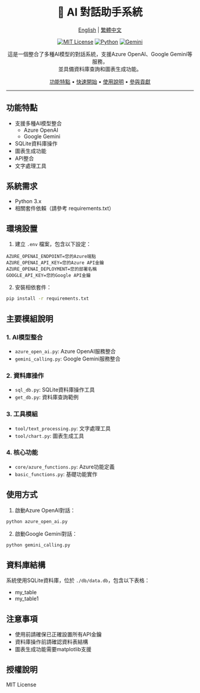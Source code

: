 <div align="center">

# 🤖 AI 對話助手系統

[English](README.md) | [繁體中文](README.zh-TW.md)

[![MIT License](https://img.shields.io/badge/License-MIT-green.svg)](https://choosealicense.com/licenses/mit/)
[![Python](https://img.shields.io/badge/Python-3.7%2B-blue)](https://www.python.org/)
[![Gemini](https://img.shields.io/badge/AI-Gemini-orange)](https://deepmind.google/technologies/gemini/)

這是一個整合了多種AI模型的對話系統，支援Azure OpenAI、Google Gemini等服務，  
並具備資料庫查詢和圖表生成功能。

[功能特點](#功能特點) •
[快速開始](#環境設置) •
[使用說明](#主要模組說明) •
[參與貢獻](#參與貢獻)

</div>

---

## 功能特點

- 支援多種AI模型整合
  - Azure OpenAI
  - Google Gemini
- SQLite資料庫操作
- 圖表生成功能
- API整合
- 文字處理工具

## 系統需求

- Python 3.x
- 相關套件依賴（請參考 requirements.txt）

## 環境設置

1. 建立 `.env` 檔案，包含以下設定：

```
AZURE_OPENAI_ENDPOINT=您的Azure端點
AZURE_OPENAI_API_KEY=您的Azure API金鑰
AZURE_OPENAI_DEPLOYMENT=您的部署名稱
GOOGLE_API_KEY=您的Google API金鑰
```

2. 安裝相依套件：

```bash
pip install -r requirements.txt
```

## 主要模組說明

### 1. AI模型整合
- `azure_open_ai.py`: Azure OpenAI服務整合
- `gemini_calling.py`: Google Gemini服務整合

### 2. 資料庫操作
- `sql_db.py`: SQLite資料庫操作工具
- `get_db.py`: 資料庫查詢範例

### 3. 工具模組
- `tool/text_processing.py`: 文字處理工具
- `tool/chart.py`: 圖表生成工具

### 4. 核心功能
- `core/azure_functions.py`: Azure功能定義
- `basic_functions.py`: 基礎功能實作

## 使用方式

1. 啟動Azure OpenAI對話：

```bash
python azure_open_ai.py
```

2. 啟動Google Gemini對話：

```bash
python gemini_calling.py
```


## 資料庫結構

系統使用SQLite資料庫，位於 `./db/data.db`，包含以下表格：
- my_table
- my_table1

## 注意事項

- 使用前請確保已正確設置所有API金鑰
- 資料庫操作前請確認資料表結構
- 圖表生成功能需要matplotlib支援

## 授權說明

MIT License
